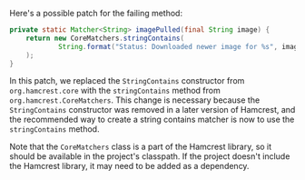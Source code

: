 Here's a possible patch for the failing method:

```java
private static Matcher<String> imagePulled(final String image) {
    return new CoreMatchers.stringContains(
            String.format("Status: Downloaded newer image for %s", image)
    );
}
```

In this patch, we replaced the `StringContains` constructor from `org.hamcrest.core` with the `stringContains` method from `org.hamcrest.CoreMatchers`. This change is necessary because the `StringContains` constructor was removed in a later version of Hamcrest, and the recommended way to create a string contains matcher is now to use the `stringContains` method.

Note that the `CoreMatchers` class is a part of the Hamcrest library, so it should be available in the project's classpath. If the project doesn't include the Hamcrest library, it may need to be added as a dependency.